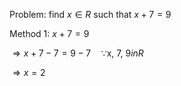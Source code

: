 Problem: find $x \in R$ such that $x + 7 = 9$

Method 1:
$x + 7 = 9$

$\Rightarrow x + 7 - 7 = 9 - 7 \quad \because \text{x, 7, 9} 
in R$

$\Rightarrow x = 2$

